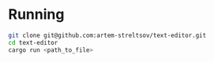 # Running
```bash
git clone git@github.com:artem-streltsov/text-editor.git
cd text-editor
cargo run <path_to_file>
```
